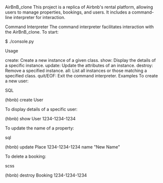 AirBnB_clone
This project is a replica of Airbnb's rental platform, allowing users to manage properties, bookings, and users. It includes a command-line interpreter for interaction.

Command Interpreter
The command interpreter facilitates interaction with the AirBnB_clone. To start:

$ ./console.py

Usage

create: Create a new instance of a given class.
show: Display the details of a specific instance.
update: Update the attributes of an instance.
destroy: Remove a specified instance.
all: List all instances or those matching a specified class.
quit/EOF: Exit the command interpreter.
Examples
To create a new user:

SQL

(hbnb) create User

To display details of a specific user:

(hbnb) show User 1234-1234-1234

To update the name of a property:

sql

(hbnb) update Place 1234-1234-1234 name "New Name"

To delete a booking:

scss

(hbnb) destroy Booking 1234-1234-1234



















